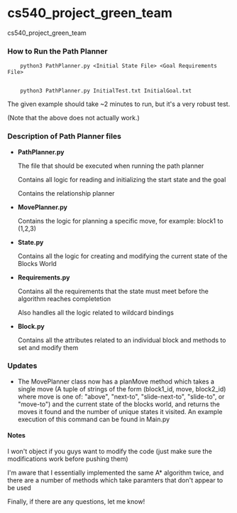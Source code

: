 # cs540_project_green_team
cs540_project_green_team

### How to Run the Path Planner

        python3 PathPlanner.py <Initial State File> <Goal Requirements File>
	
	
        python3 PathPlanner.py InitialTest.txt InitialGoal.txt

The given example should take ~2 minutes to run, but it's a very robust test.

(Note that the above does not actually work.)

### Description of Path Planner files

- **PathPlanner.py**

	The file that should be executed when running the path planner
	
	Contains all logic for reading and initializing the start state and the goal 
	
	Contains the relationship planner

- **MovePlanner.py**

	Contains the logic for planning a specific move, for example:
		block1 to (1,2,3)

- **State.py**

	Contains all the logic for creating and modifying the current state of the Blocks World

- **Requirements.py**

	Contains all the requirements that the state must meet before the algorithm reaches completetion
	
	Also handles all the logic related to wildcard bindings

- **Block.py**

	Contains all the attributes related to an individual block and methods to set and modify them



### Updates

- The MovePlanner class now has a planMove method which takes a single move (A tuple of strings of the form (block1_id, move, block2_id) where move is one of: "above", "next-to", "slide-next-to", "slide-to", or "move-to") and the current state of the blocks world, and returns the moves it found and the number of unique states it visited. An example execution of this command can be found in Main.py


#### Notes

I won't object if you guys want to modify the code (just make sure the modifications work before pushing them)

I'm aware that I essentially implemented the same A* algorithm twice, and there are a number of methods which take paramters that don't appear to be used

Finally, if there are any questions, let me know!
